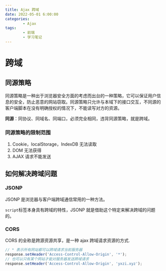 ```yaml
---
title: Ajax 跨域
date: 2022-05-01 6:00:00
categories:
        - Ajax
tags:
        - 前端
        - 学习笔记
---
```


# 跨域

## 同源策略

同源策略是一种出于浏览器安全方面的考虑而出台的一种策略，它可以保证用户信息的安全，防止恶意的网站窃取。同源策略只允许与本域下的接口交互，不同源的客户端脚本在没有明确授权的情况下，不能读写对方的资源。

**同源**：同协议、同域名、同端口，必须完全相同，违背同源策略，就是跨域。

### 同源策略的限制范围

1. Cookie，localStorage，IndexDB 无法读取
2. DOM 无法获得
3. AJAX 请求不能发送

## 如何解决跨域问题

### JSONP

JSONP 是浏览器与客户端跨域通信常用的一种方法。

`script`标签本身具有跨域的特性，JSONP 就是借助这个特定来解决跨域的问题的。

### CORS

CORS 的全称是跨源资源共享，是一种 ajax 跨域请求资源的方式.

```js
// * 表示所有网站都可以跨域请求当前服务器
response.setHeader('Access-Control-Allow-Origin', '*');
// 也可以只有某个网站才能对服务器发送跨域请求
response.setHeader('Access-Control-Allow-Origin', 'yxzi.xyz');
```
